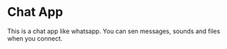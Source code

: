 # Chat App

This is a chat app like whatsapp. You can sen messages, sounds
and files when you connect.
